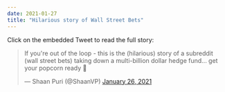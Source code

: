 ```yaml
---
date: 2021-01-27
title: "Hilarious story of Wall Street Bets"
---
```


Click on the embedded Tweet to read the full story:

<blockquote class="twitter-tweet"><p lang="en" dir="ltr">If you&#39;re out of the loop - this is the (hilarious) story of a subreddit (wall street bets) taking down a multi-billion dollar hedge fund... get your popcorn ready 🍿</p>&mdash; Shaan Puri (@ShaanVP) <a href="https://twitter.com/ShaanVP/status/1353951035224694785?ref_src=twsrc%5Etfw">January 26, 2021</a></blockquote> <script async src="https://platform.twitter.com/widgets.js" charset="utf-8"></script>